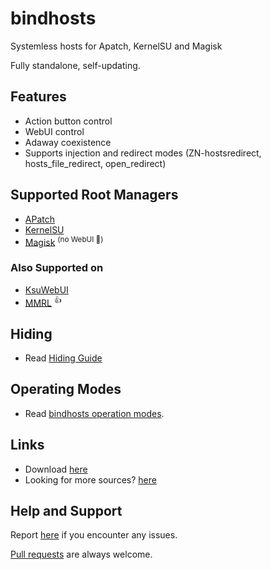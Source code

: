 # bindhosts

Systemless hosts for Apatch, KernelSU and Magisk

Fully standalone, self-updating.

## Features
- Action button control
- WebUI control
- Adaway coexistence 
- Supports injection and redirect modes (ZN-hostsredirect, hosts_file_redirect, open_redirect)

## Supported Root Managers
- [APatch](https://github.com/bmax121/APatch) 
- [KernelSU](https://github.com/tiann/KernelSU)
- [Magisk](https://github.com/topjohnwu/Magisk)  <sup>(no WebUI 👀)</sup>

### Also Supported on
- [KsuWebUI](https://github.com/5ec1cff/KsuWebUIStandalone)
- [MMRL](https://github.com/DerGoogler/MMRL)   <sup>👍</sup>

## Hiding
- Read [Hiding Guide](https://github.com/backslashxx/bindhosts/blob/master/Documentation/hiding.md)

## Operating Modes
- Read [bindhosts operation modes](https://github.com/backslashxx/bindhosts/blob/master/Documentation/modes.md).

## Links
 - Download [here](https://github.com/backslashxx/bindhosts/releases)
 - Looking for more sources? [here](https://github.com/backslashxx/bindhosts/blob/master/Documentation/sources.md)

## Help and Support
Report [here](https://github.com/backslashxx/bindhosts/issues) if you encounter any issues.

[Pull requests](https://github.com/backslashxx/bindhosts/pulls) are always welcome.
